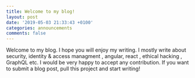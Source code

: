 ```yaml
---
title: Welcome to my blog!
layout: post
date: '2019-05-03 21:33:43 +0100'
categories: announcements
comments: false
---
```


Welcome to my blog. I hope you will enjoy my writing. I mostly write about security, identity & access managment , angular, react , ethical hacking , GraphQL etc. I would be very happy to accept any contribution. If you want to submit a blog post, pull this project and start writing!